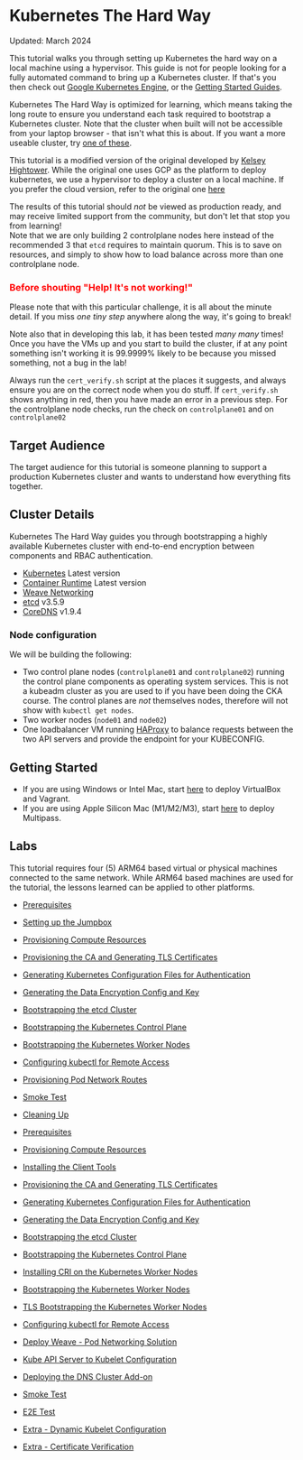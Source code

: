 # Kubernetes The Hard Way

Updated: March 2024

This tutorial walks you through setting up Kubernetes the hard way on a local machine using a hypervisor.
This guide is not for people looking for a fully automated command to bring up a Kubernetes cluster.
If that's you then check out [Google Kubernetes Engine](https://cloud.google.com/kubernetes-engine), or the [Getting Started Guides](http://kubernetes.io/docs/getting-started-guides/).

Kubernetes The Hard Way is optimized for learning, which means taking the long route to ensure you understand each task required to bootstrap a Kubernetes cluster. Note that the cluster when built will not be accessible from your laptop browser - that isn't what this is about. If you want a more useable cluster, try [one of these](https://github.com/kodekloudhub/certified-kubernetes-administrator-course/tree/master/kubeadm-clusters).

This tutorial is a modified version of the original developed by [Kelsey Hightower](https://github.com/kelseyhightower/kubernetes-the-hard-way).
While the original one uses GCP as the platform to deploy kubernetes,  we use a hypervisor to deploy a cluster on a local machine. If you prefer the cloud version, refer to the original one [here](https://github.com/kelseyhightower/kubernetes-the-hard-way)

The results of this tutorial should *not* be viewed as production ready, and may receive limited support from the community, but don't let that stop you from learning!<br/>Note that we are only building 2 controlplane nodes here instead of the recommended 3 that `etcd` requires to maintain quorum. This is to save on resources, and simply to show how to load balance across more than one controlplane node.

### <font color="red">Before shouting "Help! It's not working!"</font>

Please note that with this particular challenge, it is all about the minute detail. If you miss _one tiny step_ anywhere along the way, it's going to break!

Note also that in developing this lab, it has been tested *many many* times! Once you have the VMs up and you start to build the cluster, if at any point something isn't working it is 99.9999% likely to be because you missed something, not a bug in the lab!

Always run the `cert_verify.sh` script at the places it suggests, and always ensure you are on the correct node when you do stuff. If `cert_verify.sh` shows anything in red, then you have made an error in a previous step. For the controlplane node checks, run the check on `controlplane01` and on `controlplane02`

## Target Audience

The target audience for this tutorial is someone planning to support a production Kubernetes cluster and wants to understand how everything fits together.

## Cluster Details

Kubernetes The Hard Way guides you through bootstrapping a highly available Kubernetes cluster with end-to-end encryption between components and RBAC authentication.

* [Kubernetes](https://github.com/kubernetes/kubernetes) Latest version
* [Container Runtime](https://github.com/containerd/containerd) Latest version
* [Weave Networking](https://www.weave.works/docs/net/latest/kubernetes/kube-addon/)
* [etcd](https://github.com/coreos/etcd) v3.5.9
* [CoreDNS](https://github.com/coredns/coredns) v1.9.4

### Node configuration

We will be building the following:

* Two control plane nodes (`controlplane01` and `controlplane02`) running the control plane components as operating system services. This is not a kubeadm cluster as you are used to if you have been doing the CKA course. The control planes are *not* themselves nodes, therefore will not show with `kubectl get nodes`.
* Two worker nodes (`node01` and `node02`)
* One loadbalancer VM running [HAProxy](https://www.haproxy.org/) to balance requests between the two API servers and provide the endpoint for your KUBECONFIG.

## Getting Started

* If you are using Windows or Intel Mac, start [here](./VirtualBox/docs/01-prerequisites.md) to deploy VirtualBox and Vagrant.
* If you are using Apple Silicon Mac (M1/M2/M3), start [here](./apple-silicon/docs/01-prerequisites.md) to deploy Multipass.

## Labs

This tutorial requires four (5) ARM64 based virtual or physical machines connected to the same network. While ARM64 based machines are used for the tutorial, the lessons learned can be applied to other platforms.

* [Prerequisites](docs/01-prerequisites.md)
* [Setting up the Jumpbox](docs/02-jumpbox.md)
* [Provisioning Compute Resources](docs/03-compute-resources.md)
* [Provisioning the CA and Generating TLS Certificates](docs/04-certificate-authority.md)
* [Generating Kubernetes Configuration Files for Authentication](docs/05-kubernetes-configuration-files.md)
* [Generating the Data Encryption Config and Key](docs/06-data-encryption-keys.md)
* [Bootstrapping the etcd Cluster](docs/07-bootstrapping-etcd.md)
* [Bootstrapping the Kubernetes Control Plane](docs/08-bootstrapping-kubernetes-controllers.md)
* [Bootstrapping the Kubernetes Worker Nodes](docs/09-bootstrapping-kubernetes-workers.md)
* [Configuring kubectl for Remote Access](docs/10-configuring-kubectl.md)
* [Provisioning Pod Network Routes](docs/11-pod-network-routes.md)
* [Smoke Test](docs/12-smoke-test.md)
* [Cleaning Up](docs/13-cleanup.md)

* [Prerequisites](docs/01-prerequisites.md)
* [Provisioning Compute Resources](docs/02-compute-resources.md)
* [Installing the Client Tools](docs/03-client-tools.md)
* [Provisioning the CA and Generating TLS Certificates](docs/04-certificate-authority.md)
* [Generating Kubernetes Configuration Files for Authentication](docs/05-kubernetes-configuration-files.md)
* [Generating the Data Encryption Config and Key](docs/06-data-encryption-keys.md)
* [Bootstrapping the etcd Cluster](docs/07-bootstrapping-etcd.md)
* [Bootstrapping the Kubernetes Control Plane](docs/08-bootstrapping-kubernetes-controllers.md)
* [Installing CRI on the Kubernetes Worker Nodes](docs/09-install-cri-workers.md)
* [Bootstrapping the Kubernetes Worker Nodes](docs/10-bootstrapping-kubernetes-workers.md)
* [TLS Bootstrapping the Kubernetes Worker Nodes](docs/11-tls-bootstrapping-kubernetes-workers.md)
* [Configuring kubectl for Remote Access](docs/12-configuring-kubectl.md)
* [Deploy Weave - Pod Networking Solution](docs/13-configure-pod-networking.md)
* [Kube API Server to Kubelet Configuration](docs/14-kube-apiserver-to-kubelet.md)
* [Deploying the DNS Cluster Add-on](docs/15-dns-addon.md)
* [Smoke Test](docs/16-smoke-test.md)
* [E2E Test](docs/17-e2e-tests.md)
* [Extra - Dynamic Kubelet Configuration](docs/18-extra-dynamic-kubelet-configuration.md)
* [Extra - Certificate Verification](docs/verify-certificates.md)
